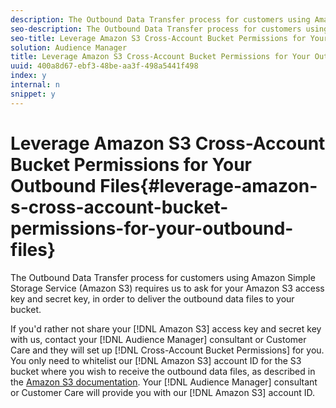 ```yaml
---
description: The Outbound Data Transfer process for customers using Amazon Simple Storage Service (Amazon S3) requires us to ask for your Amazon S3 access key and secret key, in order to deliver the outbound data files to your bucket.
seo-description: The Outbound Data Transfer process for customers using Amazon Simple Storage Service (Amazon S3) requires us to ask for your Amazon S3 access key and secret key, in order to deliver the outbound data files to your bucket.
seo-title: Leverage Amazon S3 Cross-Account Bucket Permissions for Your Outbound Files
solution: Audience Manager
title: Leverage Amazon S3 Cross-Account Bucket Permissions for Your Outbound Files
uuid: 400a8d67-ebf3-48be-aa3f-498a5441f498
index: y
internal: n
snippet: y
---
```


# Leverage Amazon S3 Cross-Account Bucket Permissions for Your Outbound Files{#leverage-amazon-s-cross-account-bucket-permissions-for-your-outbound-files}

The Outbound Data Transfer process for customers using Amazon Simple Storage Service (Amazon S3) requires us to ask for your Amazon S3 access key and secret key, in order to deliver the outbound data files to your bucket.

If you'd rather not share your [!DNL Amazon S3] access key and secret key with us, contact your [!DNL Audience Manager] consultant or Customer Care and they will set up [!DNL Cross-Account Bucket Permissions] for you. You only need to whitelist our [!DNL Amazon S3] account ID for the S3 bucket where you wish to receive the outbound data files, as described in the [Amazon S3 documentation](https://docs.aws.amazon.com/AmazonS3/latest/dev/example-walkthroughs-managing-access-example2.html). Your [!DNL Audience Manager] consultant or Customer Care will provide you with our [!DNL Amazon S3] account ID. 
